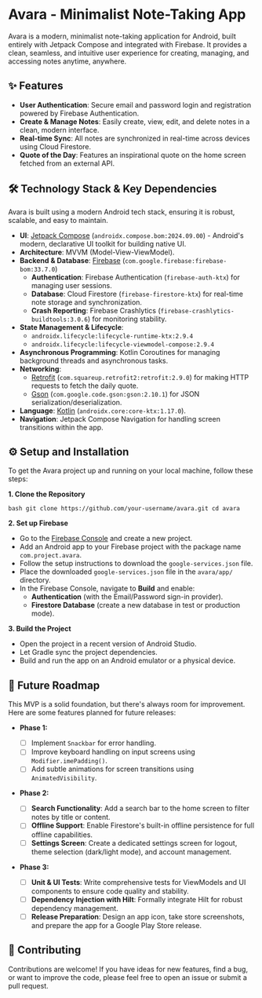 # Avara - Minimalist Note-Taking App

Avara is a modern, minimalist note-taking application for Android, built entirely with Jetpack Compose and integrated with Firebase. It provides a clean, seamless, and intuitive user experience for creating, managing, and accessing notes anytime, anywhere.

## ✨ Features

- **User Authentication**: Secure email and password login and registration powered by Firebase Authentication.
- **Create & Manage Notes**: Easily create, view, edit, and delete notes in a clean, modern interface.
- **Real-time Sync**: All notes are synchronized in real-time across devices using Cloud Firestore.
- **Quote of the Day**: Features an inspirational quote on the home screen fetched from an external API.

## 🛠️ Technology Stack & Key Dependencies

Avara is built using a modern Android tech stack, ensuring it is robust, scalable, and easy to maintain.

- **UI**: [Jetpack Compose](https://developer.android.com/jetpack/compose) (`androidx.compose.bom:2024.09.00`) - Android's modern, declarative UI toolkit for building native UI.
- **Architecture**: MVVM (Model-View-ViewModel).
- **Backend & Database**: [Firebase](https://firebase.google.com/) (`com.google.firebase:firebase-bom:33.7.0`)
  - **Authentication**: Firebase Authentication (`firebase-auth-ktx`) for managing user sessions.
  - **Database**: Cloud Firestore (`firebase-firestore-ktx`) for real-time note storage and synchronization.
  - **Crash Reporting**: Firebase Crashlytics (`firebase-crashlytics-buildtools:3.0.6`) for monitoring stability.
- **State Management & Lifecycle**:
  - `androidx.lifecycle:lifecycle-runtime-ktx:2.9.4`
  - `androidx.lifecycle:lifecycle-viewmodel-compose:2.9.4`
- **Asynchronous Programming**: Kotlin Coroutines for managing background threads and asynchronous tasks.
- **Networking**:
  - [Retrofit](https://square.github.io/retrofit/) (`com.squareup.retrofit2:retrofit:2.9.0`) for making HTTP requests to fetch the daily quote.
  - [Gson](https://github.com/google/gson) (`com.google.code.gson:gson:2.10.1`) for JSON serialization/deserialization.
- **Language**: [Kotlin](https://kotlinlang.org/) (`androidx.core:core-ktx:1.17.0`).
- **Navigation**: Jetpack Compose Navigation for handling screen transitions within the app.

## ⚙️ Setup and Installation

To get the Avara project up and running on your local machine, follow these steps:

**1. Clone the Repository**

```
bash git clone https://github.com/your-username/avara.git cd avara
```

**2. Set up Firebase**

- Go to the [Firebase Console](https://console.firebase.google.com/) and create a new project.
- Add an Android app to your Firebase project with the package name `com.project.avara`.
- Follow the setup instructions to download the `google-services.json` file.
- Place the downloaded `google-services.json` file in the `avara/app/` directory.
- In the Firebase Console, navigate to **Build** and enable:
  - **Authentication** (with the Email/Password sign-in provider).
  - **Firestore Database** (create a new database in test or production mode).

**3. Build the Project**

- Open the project in a recent version of Android Studio.
- Let Gradle sync the project dependencies.
- Build and run the app on an Android emulator or a physical device.

## 🚀 Future Roadmap

This MVP is a solid foundation, but there's always room for improvement. Here are some features planned for future releases:

- **Phase 1:**

  - [ ] Implement `Snackbar` for error handling.
  - [ ] Improve keyboard handling on input screens using `Modifier.imePadding()`.
  - [ ] Add subtle animations for screen transitions using `AnimatedVisibility`.

- **Phase 2:**

  - [ ] **Search Functionality**: Add a search bar to the home screen to filter notes by title or content.
  - [ ] **Offline Support**: Enable Firestore's built-in offline persistence for full offline capabilities.
  - [ ] **Settings Screen**: Create a dedicated settings screen for logout, theme selection (dark/light mode), and account management.

- **Phase 3:**
  - [ ] **Unit & UI Tests**: Write comprehensive tests for ViewModels and UI components to ensure code quality and stability.
  - [ ] **Dependency Injection with Hilt**: Formally integrate Hilt for robust dependency management.
  - [ ] **Release Preparation**: Design an app icon, take store screenshots, and prepare the app for a Google Play Store release.

## 🤝 Contributing

Contributions are welcome! If you have ideas for new features, find a bug, or want to improve the code, please feel free to open an issue or submit a pull request.
